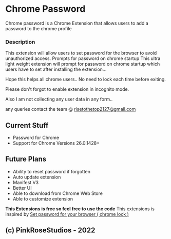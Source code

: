 # Chrome Password
Chrome password is a Chrome Extension that allows users to add a password to the chrome profile

### Description
This extension will allow users to set password for the browser to avoid unauthorized access. Prompts for password on chrome startup
This ultra light weight extension will prompt for password on chrome startup which users have to set after installing the extension...

Hope this helps all chrome users.. No need to lock each time before exiting.

Please don't forgot to enable extension in incognito mode.

Also I am not collecting any user data in any form..

any queries contact the team @ risetothetop2127@gmail.com

## Current Stuff
* Password for Chrome
* Support for Chrome Versions 26.0.1428+

## Future Plans
* Ability to reset password if forgotten
* Auto update extension
* Manifest V3
* Better UI
* Able to download from Chrome Web Store
* Able to customize extension

**This Extensions is free so feel free to use the code**
This extensions is inspired by <a href="https://chrome.google.com/webstore/detail/set-password-for-your-bro/cjmjgijhapgicbhmniemjkjeaedanank">Set password for your browser ( chrome lock )</a>

## (c) PinkRoseStudios - 2022